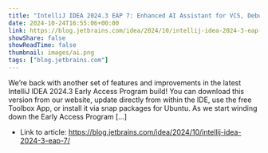 ```yaml
---
title: "IntelliJ IDEA 2024.3 EAP 7: Enhanced AI Assistant for VCS, Debugger Updates, and More"
date: 2024-10-24T16:55:06+00:00
link: https://blog.jetbrains.com/idea/2024/10/intellij-idea-2024-3-eap-7/
showShare: false
showReadTime: false
thumbnail: images/ai.png
tags: ["blog.jetbrains.com"]
---
```

We’re back with another set of features and improvements in the latest IntelliJ IDEA 2024.3 Early Access Program build! You can download this version from our website, update directly from within the IDE, use the free Toolbox App, or install it via snap packages for Ubuntu. As we start winding down the Early Access Program […]

- Link to article: https://blog.jetbrains.com/idea/2024/10/intellij-idea-2024-3-eap-7/